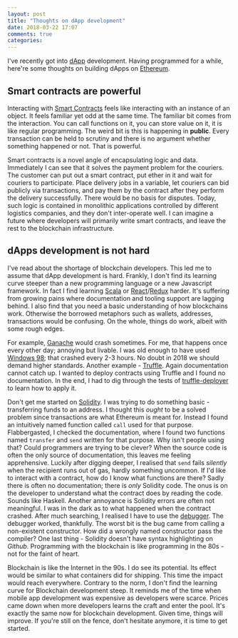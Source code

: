 ```yaml
---
layout: post
title: "Thoughts on dApp development"
date: 2018-03-22 17:07
comments: true
categories:
---
```


I've recently got into [dApp](https://blockgeeks.com/guides/dapps/) development. Having programmed for a while, here're some thoughts on building dApps on [Ethereum](https://www.ethereum.org/).

<!-- more -->

## Smart contracts are powerful

Interacting with [Smart Contracts](https://blockgeeks.com/guides/smart-contracts/) feels like interacting with an instance of an object. It feels familiar yet odd at the same time. The familiar bit comes from the interaction. You can call functions on it, you can store value on it, it is like regular programming. The weird bit is this is happening in **public**. Every transaction can be held to scrutiny and there is no argument whether something happened or not. That is powerful.

Smart contracts is a novel angle of encapsulating logic and data. Immediately I can see that it solves the payment problem for the couriers. The customer can put out a smart contract, put ether in it and wait for couriers to participate. Place delivery jobs in a variable, let couriers can bid publicly via transactions, and pay them by the contract after they perform the delivery successfully. There would be no basis for disputes. Today, such logic is contained in monolithic applications controlled by different logistics companies, and they don't inter-operate well. I can imagine a future where developers will primarily write smart contracts, and leave the rest to the blockchain infrastructure.

## dApps development is not hard

I've read about the shortage of blockchain developers. This led me to assume that dApp development is hard. Frankly, I don't find its learning curve steeper than a new programming language or a new Javascript framework. In fact I find learning [Scala](https://www.scala-lang.org/) or [React](https://reactjs.org/)/[Redux](https://redux.js.org) harder. It's suffering from growing pains where documentation and tooling support are lagging behind. I also find that you need a basic understanding of how blockchains work. Otherwise the borrowed metaphors such as wallets, addresses, transactions would be confusing. On the whole, things do work, albeit with some rough edges.

For example, [Ganache](http://truffleframework.com/ganache/) would crash sometimes. For me, that happens once every other day; annoying but livable. I was old enough to have used [Windows 98](https://en.wikipedia.org/wiki/Windows_98); that crashed every 2-3 hours. No doubt in 2018 we should demand higher standards. Another example - [Truffle](http://truffleframework.com/). Again documentation cannot catch up. I wanted to deploy contracts using Truffle and I found no documentation. In the end, I had to dig through the tests of [truffle-deployer](https://github.com/trufflesuite/truffle-deployer) to learn how to apply it.

Don't get me started on [Solidity](https://solidity.readthedocs.io/en/v0.4.21/). I was trying to do something basic - transferring funds to an address. I thought this _ought_ to be a solved problem since transactions are what Ethereum is meant for. Instead I found an intuitively named function called `call` used for that purpose. Flabbergasted, I checked the documentation, where I found two functions named `transfer` and `send` written for that purpose. Why isn't people using that? Could programmers are trying to be clever? When the source code is often the only source of documentation, this leaves me feeling apprehensive. Luckily after digging deeper, I realised that `send` fails _silently_ when the recipient runs out of gas, hardly something uncommon. If I'd like to interact with a contract, how do I know what functions are there? Sadly there is often no documentation; there is _only_ Solidity code. The onus is on the developer to understand what the contract does by reading the code. Sounds like Haskell. Another annoyance is Solidity errors are often not meaningful. I was in the dark as to what happened when the contract crashed. After much searching, I realised I have to use the [debugger](http://truffleframework.com/docs/getting\_started/debugging). The debugger worked, thankfully. The worst bit is the bug came from calling a non-existent constructor. How did a wrongly named constructor pass the compiler? One last thing - Solidity doesn't have syntax highlighting on _Github_. Programming with the blockchain is like programming in the 80s - not for the faint of heart.

Blockchain is like the Internet in the 90s. I do see its potential. Its effect would be similar to what containers did for shipping. This time the impact would reach everywhere. Contrary to the norm, I don't find the learning curve for Blockchain development steep. It reminds me of the time when mobile app development was expensive as developers were scarce. Prices came down when more developers learns the craft and enter the pool. It's exactly the same now for blockchain development. Given time, things will improve. If you're still on the fence, don't hesitate anymore, it is time to get started.
